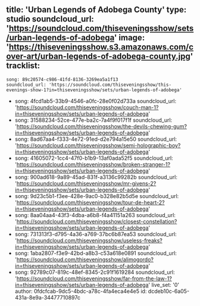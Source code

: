 title: 'Urban Legends of Adobega County'
type: studio
soundcloud_url: 'https://soundcloud.com/thiseveningsshow/sets/urban-legends-of-adobega'
image: 'https://thiseveningsshow.s3.amazonaws.com/cover-art/urban-legends-of-adobega-county.jpg'
tracklist:
  -
    song: 89c20574-c986-41fd-8136-3269ea5a1f13
    soundcloud_url: 'https://soundcloud.com/thiseveningsshow/this-evenings-show-1?in=thiseveningsshow/sets/urban-legends-of-adobega'
  -
    song: 4fcd1ab5-33b9-4546-a0fc-28e0f02d733a
    soundcloud_url: 'https://soundcloud.com/thiseveningsshow/couch-man-1?in=thiseveningsshow/sets/urban-legends-of-adobega'
  -
    song: 31588234-52ce-477e-ba2c-7a4f9f017f1f
    soundcloud_url: 'https://soundcloud.com/thiseveningsshow/the-devils-chewing-gum?in=thiseveningsshow/sets/urban-legends-of-adobega'
  -
    song: 8ad67aa4-f333-4e72-91ed-d2e794a15e50
    soundcloud_url: 'https://soundcloud.com/thiseveningsshow/semi-holographic-boy?in=thiseveningsshow/sets/urban-legends-of-adobega'
  -
    song: 41605072-1cc4-47f0-b1b9-13af0ada52f5
    soundcloud_url: 'https://soundcloud.com/thiseveningsshow/broken-stranger-1?in=thiseveningsshow/sets/urban-legends-of-adobega'
  -
    song: 900ad618-9a89-45ad-831f-a3136c99282b
    soundcloud_url: 'https://soundcloud.com/thiseveningsshow/mr-givens-2?in=thiseveningsshow/sets/urban-legends-of-adobega'
  -
    song: 9d23c5b1-f3ee-428e-9ac0-b328e82b5d5e
    soundcloud_url: 'https://soundcloud.com/thiseveningsshow/tour-de-heart-2?in=thiseveningsshow/sets/urban-legends-of-adobega'
  -
    song: 8aa04aa4-43f3-4dba-a6b8-f4a41151a263
    soundcloud_url: 'https://soundcloud.com/thiseveningsshow/closest-constellation?in=thiseveningsshow/sets/urban-legends-of-adobega'
  -
    song: 731313f3-d795-4a36-a769-37bc6b87ea53
    soundcloud_url: 'https://soundcloud.com/thiseveningsshow/useless-freaks?in=thiseveningsshow/sets/urban-legends-of-adobega'
  -
    song: 1aba2807-f3e9-42bd-a8b3-c53a618e0891
    soundcloud_url: 'https://soundcloud.com/thiseveningsshow/alimogordo?in=thiseveningsshow/sets/urban-legends-of-adobega'
  -
    song: 92789c07-819c-48ef-8345-2c91f1619284
    soundcloud_url: 'https://soundcloud.com/thiseveningsshow/far-from-the-law-1?in=thiseveningsshow/sets/urban-legends-of-adobega'
live_set: '0'
author: 0fdcfcab-9dc5-4bdc-a78c-4fa4eca4e4e5
id: dcdeb10c-6a05-431a-8e9a-34477710897c
